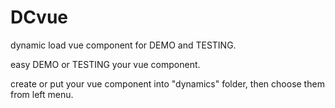 # DCvue
dynamic load vue component for DEMO and TESTING.

easy DEMO or TESTING your vue component.

create or put your vue component into "dynamics" folder, then choose them from left menu.
